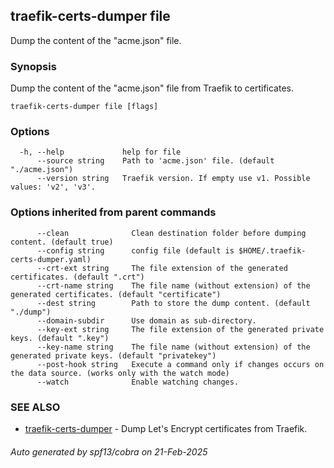 ## traefik-certs-dumper file

Dump the content of the "acme.json" file.

### Synopsis

Dump the content of the "acme.json" file from Traefik to certificates.

```
traefik-certs-dumper file [flags]
```

### Options

```
  -h, --help             help for file
      --source string    Path to 'acme.json' file. (default "./acme.json")
      --version string   Traefik version. If empty use v1. Possible values: 'v2', 'v3'.
```

### Options inherited from parent commands

```
      --clean              Clean destination folder before dumping content. (default true)
      --config string      config file (default is $HOME/.traefik-certs-dumper.yaml)
      --crt-ext string     The file extension of the generated certificates. (default ".crt")
      --crt-name string    The file name (without extension) of the generated certificates. (default "certificate")
      --dest string        Path to store the dump content. (default "./dump")
      --domain-subdir      Use domain as sub-directory.
      --key-ext string     The file extension of the generated private keys. (default ".key")
      --key-name string    The file name (without extension) of the generated private keys. (default "privatekey")
      --post-hook string   Execute a command only if changes occurs on the data source. (works only with the watch mode)
      --watch              Enable watching changes.
```

### SEE ALSO

* [traefik-certs-dumper](traefik-certs-dumper.md)	 - Dump Let's Encrypt certificates from Traefik.

###### Auto generated by spf13/cobra on 21-Feb-2025
